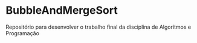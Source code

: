 # BubbleAndMergeSort
Repositório para desenvolver o trabalho final da disciplina de Algorítmos e Programação
